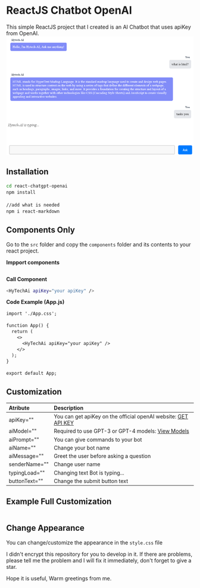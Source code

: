 # ReactJS Chatbot OpenAI

This simple ReactJS project that I created is an AI Chatbot that uses apiKey from OpenAI.
<img src="./Screenshot.png"/>
## Installation
```sh
cd react-chatgpt-openai
npm install

//add what is needed
npm i react-markdown
```

## Components Only

Go to the `src` folder and copy the `components` folder and its contents to your react project.

**Impport components**

```sh
```
**Call Component**

```sh
<HyTechAi apiKey="your apiKey" />
```
**Code Example (App.js)**
```
import './App.css';

function App() {
  return (
    <>
      <HyTechAi apiKey="your apiKey" />
    </>
  );
}

export default App;
```
## Customization

| Atribute | Description |
|:---------|:-----------|
|apiKey=""|You can get apiKey on the official openAI website: <a href="https://openai.com/">GET API KEY</a>|
|aiModel=""|Required to use GPT-3 or GPT-4 models: <a href="https://platform.openai.com/docs/models/overview">View Models</a>|
|aiPrompt=""|You can give commands to your bot|
|aiName=""|Change your bot name|
|aiMessage=""|Greet the user before asking a question|
|senderName=""|Change user name|
|typingLoad=""|Changing text Bot is typing...|
|buttonText=""|Change the submit button text|

## Example Full Customization

```sh

```
## Change Appearance
You can change/customize the appearance in the `style.css` file


I didn't encrypt this repository for you to develop in it. If there are problems, please tell me the problem and I will fix it immediately, don't forget to give a star.

Hope it is useful,
Warm greetings from me.


